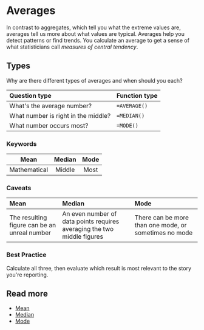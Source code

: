 # Averages

In contrast to aggregates, which tell you what the extreme values are, averages tell us more about what values are typical. Averages help you detect patterns or find trends. You calculate an average to get a sense of what statisticians call _measures of central tendency_.

## Types
Why are there different types of averages and when should you each?

|Question type|Function type|
|:--|:--|
|What's the average number?|`=AVERAGE()`|
|What number is right in the middle?|`=MEDIAN()`|
|What number occurs most?|`=MODE()`|

### Keywords
| Mean | Median | Mode |
|:--:|:--:|:--:|
| Mathematical | Middle | Most |

### Caveats
|Mean|Median|Mode|
|:--|:--|:--|
|The resulting figure can be an unreal number|An even number of data points requires averaging the two middle figures|There can be more than one mode, or sometimes no mode|

### Best Practice
Calculate all three, then evaluate which result is most relevant to the story you're reporting.

## Read more
- [Mean](01-mean.md)
- [Median](02-median.md)
- [Mode](03-mode.md)
